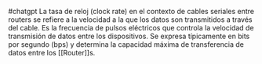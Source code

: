 #chatgpt
La tasa de reloj (clock rate) en el contexto de cables seriales entre routers se refiere a la velocidad a la que los datos son transmitidos a través del cable. Es la frecuencia de pulsos eléctricos que controla la velocidad de transmisión de datos entre los dispositivos. Se expresa típicamente en bits por segundo (bps) y determina la capacidad máxima de transferencia de datos entre los [[Router]]s.


